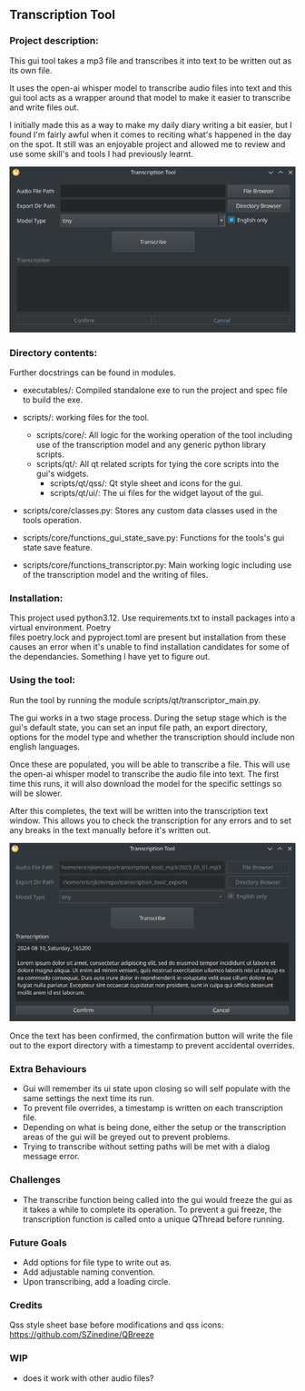 ## Transcription Tool

### Project description:
This gui tool takes a mp3 file and transcribes it into text to be written out 
as its own file. 

It uses the open-ai whisper model to transcribe audio files into text and this
gui tool acts as a wrapper around that model to make it easier to transcribe and 
write files out. 

I initially made this as a way to make my daily diary writing a bit easier, 
but I found I'm fairly awful when it comes to reciting what's happened in the 
day on the spot. It still was an enjoyable project and allowed me to review and 
use some skill's and tools I had previously learnt.

<img src="/_readme_images/transcription_tool_gui.png" alt="transcription_tool_gui" width="700"/>

### Directory contents:
Further docstrings can be found in modules.

- executables/: Compiled standalone exe to run the project and spec file to build
the exe.
- scripts/: working files for the tool.
  - scripts/core/: All logic for the working operation of the tool including use of the transcription model and any generic python library scripts.
  - scripts/qt/: All qt related scripts for tying the core scripts into the gui's widgets.
    - scripts/qt/qss/: Qt style sheet and icons for the gui.
    - scripts/qt/ui/: The ui files for the widget layout of the gui.

- scripts/core/classes.py: Stores any custom data classes used in the tools operation.
- scripts/core/functions_gui_state_save.py: Functions for the tools's gui state save feature.
- scripts/core/functions_transcriptor.py: Main working logic including use of the transcription model and the writing of files. 

### Installation:
This project used python3.12. Use requirements.txt to install packages into a virtual environment. Poetry  
files poetry.lock and pyproject.toml are present but installation from these
causes an error when it's unable to find installation candidates for some of the 
dependancies. Something I have yet to figure out.

### Using the tool:
Run the tool by running the module scripts/qt/transcriptor_main.py.

The gui works in a two stage process. 
During the setup stage which is the gui's default state, you can set an input
file path, an export directory, options for the model type and whether the 
transcription should include non english languages.

Once these are populated, you will be able to transcribe a file. This will use
the open-ai whisper model to transcribe the audio file into text. The first time
this runs, it will also download the model for the specific settings so will be
slower.

After this completes, the text will be written into the transcription text
window. This allows you to check the transcription for any errors and to set
any breaks in the text manually before it's written out.

<img src="/_readme_images/transcription_mode.png" alt="transcription_tool_gui" width="700"/>

Once the text has been confirmed, the confirmation button will write the file
out to the export directory with a timestamp to prevent accidental overrides.

### Extra Behaviours
- Gui will remember its ui state upon closing so will self populate with the 
same settings the next time its run.
- To prevent file overrides, a timestamp is written on each transcription file.
- Depending on what is being done, either the setup or the transcription areas 
of the gui will be greyed out to prevent problems.
- Trying to transcribe without setting paths will be met with a dialog message 
error. 

### Challenges
- The transcribe function being called into the gui would freeze the gui as it
takes a while to complete its operation. To prevent a gui freeze, the 
transcription function is called onto a unique QThread before running.

### Future Goals
- Add options for file type to write out as.
- Add adjustable naming convention.
- Upon transcribing, add a loading circle.

### Credits

Qss style sheet base before modifications and qss icons: 
https://github.com/SZinedine/QBreeze


### WIP
- does it work with other audio files?